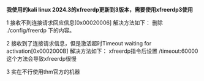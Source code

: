 
**我使用的kali linux 2024.3的xfreerdp更新到3版本，需要使用xfreerdp3使用**

1 接收不到连接请求回应信息[0x00020006]
解决方法如下：
删除 ./config/freerdp 下的内容。

2 接收到了连接请求信息，但是激活超时Timeout waiting for activation[0x0002000B]
解决方法如下：
xfreerdp指令后设置 /timeout:60000
这个方法会导致xfreerdp很慢

3 实在不行使用thm官方的机器

